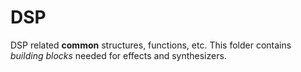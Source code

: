 # DSP

DSP related **common** structures, functions, etc.
This folder contains *building blocks* needed for effects and synthesizers.
